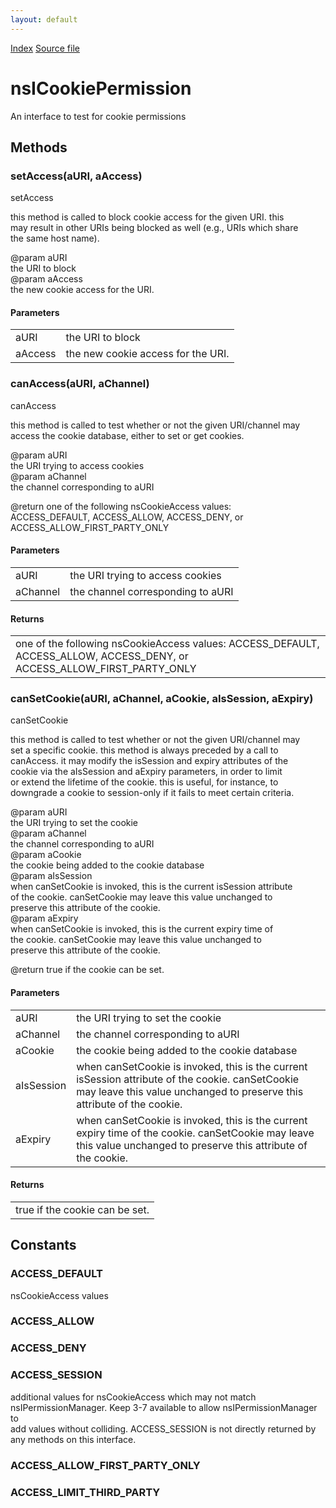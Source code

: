 ```yaml
---
layout: default
---
```

<div id='links'><a href="../index.html">Index</a>
<a href="http://dxr.mozilla.org/mozilla-central/source/netwerk/cookie/nsICookiePermission.idl">Source file</a>
</div>

# nsICookiePermission #
  
An interface to test for cookie permissions  
  

## Methods ##

### setAccess(aURI, aAccess) ###
  
setAccess  
  
this method is called to block cookie access for the given URI.  this  
may result in other URIs being blocked as well (e.g., URIs which share  
the same host name).  
  
@param aURI  
       the URI to block  
@param aAccess  
       the new cookie access for the URI.  
  

#### Parameters ####

<table>

<tr>
<td>aURI</td>
<td>       the URI to block  
</td>
</tr>

<tr>
<td>aAccess</td>
<td>       the new cookie access for the URI.  
</td>
</tr>

</table>

### canAccess(aURI, aChannel) ###
  
canAccess  
  
this method is called to test whether or not the given URI/channel may  
access the cookie database, either to set or get cookies.  
  
@param aURI  
       the URI trying to access cookies  
@param aChannel  
       the channel corresponding to aURI  
  
@return one of the following nsCookieAccess values:  
        ACCESS_DEFAULT, ACCESS_ALLOW, ACCESS_DENY, or  
        ACCESS_ALLOW_FIRST_PARTY_ONLY  
  

#### Parameters ####

<table>

<tr>
<td>aURI</td>
<td>       the URI trying to access cookies  
</td>
</tr>

<tr>
<td>aChannel</td>
<td>       the channel corresponding to aURI  
</td>
</tr>

</table>

#### Returns ####

<table>

<tr>
<td>one of the following nsCookieAccess values:  
        ACCESS_DEFAULT, ACCESS_ALLOW, ACCESS_DENY, or  
        ACCESS_ALLOW_FIRST_PARTY_ONLY  
</td>
</tr>

</table>

### canSetCookie(aURI, aChannel, aCookie, aIsSession, aExpiry) ###
  
canSetCookie  
  
this method is called to test whether or not the given URI/channel may  
set a specific cookie.  this method is always preceded by a call to  
canAccess. it may modify the isSession and expiry attributes of the  
cookie via the aIsSession and aExpiry parameters, in order to limit  
or extend the lifetime of the cookie. this is useful, for instance, to  
downgrade a cookie to session-only if it fails to meet certain criteria.  
  
@param aURI  
       the URI trying to set the cookie  
@param aChannel  
       the channel corresponding to aURI  
@param aCookie  
       the cookie being added to the cookie database  
@param aIsSession  
       when canSetCookie is invoked, this is the current isSession attribute  
       of the cookie. canSetCookie may leave this value unchanged to  
       preserve this attribute of the cookie.  
@param aExpiry  
       when canSetCookie is invoked, this is the current expiry time of  
       the cookie. canSetCookie may leave this value unchanged to  
       preserve this attribute of the cookie.  
  
@return true if the cookie can be set.  
  

#### Parameters ####

<table>

<tr>
<td>aURI</td>
<td>       the URI trying to set the cookie  
</td>
</tr>

<tr>
<td>aChannel</td>
<td>       the channel corresponding to aURI  
</td>
</tr>

<tr>
<td>aCookie</td>
<td>       the cookie being added to the cookie database  
</td>
</tr>

<tr>
<td>aIsSession</td>
<td>       when canSetCookie is invoked, this is the current isSession attribute  
       of the cookie. canSetCookie may leave this value unchanged to  
       preserve this attribute of the cookie.  
</td>
</tr>

<tr>
<td>aExpiry</td>
<td>       when canSetCookie is invoked, this is the current expiry time of  
       the cookie. canSetCookie may leave this value unchanged to  
       preserve this attribute of the cookie.  
</td>
</tr>

</table>

#### Returns ####

<table>

<tr>
<td>true if the cookie can be set.  
</td>
</tr>

</table>

## Constants ##

### ACCESS_DEFAULT ###
  
nsCookieAccess values  
  

### ACCESS_ALLOW ###

### ACCESS_DENY ###

### ACCESS_SESSION ###
  
additional values for nsCookieAccess which may not match  
nsIPermissionManager. Keep 3-7 available to allow nsIPermissionManager to  
add values without colliding. ACCESS_SESSION is not directly returned by  
any methods on this interface.  
  

### ACCESS_ALLOW_FIRST_PARTY_ONLY ###

### ACCESS_LIMIT_THIRD_PARTY ###
